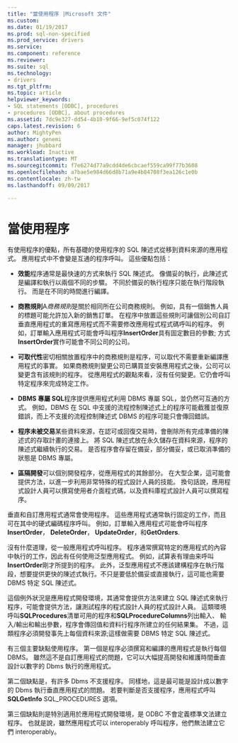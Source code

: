 ```yaml
---
title: "當使用程序 |Microsoft 文件"
ms.custom: 
ms.date: 01/19/2017
ms.prod: sql-non-specified
ms.prod_service: drivers
ms.service: 
ms.component: reference
ms.reviewer: 
ms.suite: sql
ms.technology:
- drivers
ms.tgt_pltfrm: 
ms.topic: article
helpviewer_keywords:
- SQL statements [ODBC], procedures
- procedures [ODBC], about procedures
ms.assetid: 7dc9e327-dd54-4b10-9f66-9ef5c074f122
caps.latest.revision: 6
author: MightyPen
ms.author: genemi
manager: jhubbard
ms.workload: Inactive
ms.translationtype: MT
ms.sourcegitcommit: f7e6274d77a9cdd4de6cbcaef559ca99f77b3608
ms.openlocfilehash: a7bae5e984d66d8b71a9e4b84708f3ea126c1e0b
ms.contentlocale: zh-tw
ms.lasthandoff: 09/09/2017

---
```

# <a name="when-to-use-procedures"></a>當使用程序
有使用程序的優點，所有基礎的使用程序的 SQL 陳述式從移到資料來源的應用程式。 應用程式中不會變是互通的程序呼叫。 這些優點包括：  
  
-   **效能**程序通常是最快速的方式來執行 SQL 陳述式。 像備妥的執行，此陳述式是編譯和執行以兩個不同的步驟。 不同於備妥的執行程序只能在執行階段執行。 而是在不同的時間進行編譯。  
  
-   **商務規則**A*商務規則*是關於相同所在公司商務規則。 例如，具有一個銷售人員的標題可能允許加入新的銷售訂單。 在程序中放置這些規則可讓個別公司自訂垂直應用程式的重寫應用程式而不需要修改應用程式程式碼呼叫的程序。 例如，訂單輸入應用程式可能會呼叫程序**InsertOrder**具有固定數目的參數; 方式**InsertOrder**實作可能會不同公司的公司。  
  
-   **可取代性**密切相關放置程序中的商務規則是程序，可以取代不需要重新編譯應用程式的事實。 如果商務規則變更公司已購買並安裝應用程式之後，公司可以變更含有該規則的程序。 從應用程式的觀點來看，沒有任何變更。它仍會呼叫特定程序來完成特定工作。  
  
-   **DBMS 專屬 SQL**程序提供應用程式利用 DBMS 專屬 SQL，並仍然可互通的方式。 例如，DBMS 在 SQL 中支援的流程控制陳述式上的程序可能截獲並復原錯誤，而上不支援的流程控制陳述式 DBMS 的程序可能只會傳回錯誤。  
  
-   **程序未被交易**某些資料來源，在認可或回復交易時，會刪除所有完成準備的陳述式的存取計畫的連接上。 將 SQL 陳述式放在永久儲存在資料來源，程序的陳述式繼續執行的交易。 是否程序會存留在備妥，部分備妥，或已取消準備的狀態是 DBMS 專屬。  
  
-   **區隔開發**可以個別開發程序，從應用程式的其餘部分。 在大型企業，這可能會提供方法，以進一步利用非常特殊的程式設計人員的技能。 換句話說，應用程式設計人員可以撰寫使用者介面程式碼，以及資料庫程式設計人員可以撰寫程序。  
  
 垂直和自訂應用程式通常會使用程序。 這些應用程式通常執行固定的工作，而且可在其中的硬式編碼程序呼叫。 例如，訂單輸入應用程式可能會呼叫程序**InsertOrder**， **DeleteOrder**， **UpdateOrder**，和**GetOrders**.  
  
 沒有什麼道理，從一般應用程式呼叫程序。 程序通常撰寫特定的應用程式的內容中執行的工作，因此有任何使用泛型應用程式。 例如，試算表有理由来呼叫**InsertOrder**剛才所提到的程序。 此外，泛型應用程式不應該建構程序在執行階段，想要提供更快的陳述式執行。不只是要低於備妥或直接執行，這可能也需要 DBMS 特定 SQL 陳述式。  
  
 這個例外狀況是應用程式開發環境，其通常會提供方法來建立 SQL 陳述式來執行程序，可能會提供方法，讓測試程序的程式設計人員的程式設計人員。 這類環境呼叫**SQLProcedures**清單可用的程序和**SQLProcedureColumns**列出輸入、 輸入/輸出和輸出參數，程序會傳回值和資料行程序所建立的任何結果集。 不過，這類程序必須開發事先上每個資料來源;這樣做需要 DBMS 特定 SQL 陳述式。  
  
 有三個主要缺點使用程序。 第一個是程序必須撰寫和編譯的應用程式是執行每個 DBMS。 雖然這不是自訂應用程式的問題，它可以大幅提高開發和維護時間垂直設計以數字的 Dbms 執行的應用程式。  
  
 第二個缺點是，有許多 Dbms 不支援程序。 同樣地，這是最可能是設計成以數字的 Dbms 執行垂直應用程式的問題。 若要判斷是否支援程序，應用程式呼叫**SQLGetInfo** SQL_PROCEDURES 選項。  
  
 第三個缺點則是特別適用於應用程式開發環境，是 ODBC 不會定義標準文法建立程序。 也就是說，雖然應用程式可以 interoperably 呼叫程序，他們無法建立它們 interoperably。

